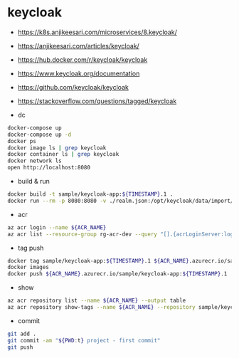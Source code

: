 # keycloak

- https://k8s.anjikeesari.com/microservices/8.keycloak/
- https://anjikeesari.com/articles/keycloak/
- https://hub.docker.com/r/keycloak/keycloak
- https://www.keycloak.org/documentation
- https://github.com/keycloak/keycloak
- https://stackoverflow.com/questions/tagged/keycloak

- dc

```bash
docker-compose up
docker-compose up -d
docker ps
docker image ls | grep keycloak
docker container ls | grep keycloak
docker network ls
open http://localhost:8080
```

- build & run

```bash
docker build -t sample/keycloak-app:${TIMESTAMP}.1 .
docker run --rm -p 8080:8080 -v ./realm.json:/opt/keycloak/data/import/realm.json sample/keycloak-app:${TIMESTAMP}.1 start-dev --import-realm
```

- acr

```bash
az acr login --name ${ACR_NAME}
az acr list --resource-group rg-acr-dev --query "[].{acrLoginServer:loginServer}" --output table
```

- tag push

```bash
docker tag sample/keycloak-app:${TIMESTAMP}.1 ${ACR_NAME}.azurecr.io/sample/keycloak-app:${TIMESTAMP}.1
docker images
docker push ${ACR_NAME}.azurecr.io/sample/keycloak-app:${TIMESTAMP}.1
```

- show

```bash
az acr repository list --name ${ACR_NAME} --output table
az acr repository show-tags --name ${ACR_NAME} --repository sample/keycloak-app --output table
```

- commit

```bash
git add .
git commit -am "${PWD:t} project - first commit"
git push
```
